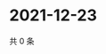 # 2021-12-23

共 0 条

<!-- BEGIN WEIBO -->
<!-- 最后更新时间 Thu Dec 23 2021 08:52:10 GMT+0800 (China Standard Time) -->

<!-- END WEIBO -->
